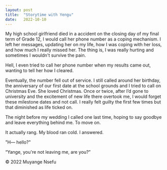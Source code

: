 ```yaml
---
layout: post
title:  "Storytime with Yengu"
date:   2022-10-10
---
```


<p class="intro"><span class="dropcap"></span>My high school girlfriend died in a accident on the closing day of my final term of Grade 12, I would call her phone number as a coping mechanism. I left her messages, updating her on my life, how I was coping with her loss, and how much I really missed her. The thing is, I was really hurting and sometimes I wouldn't survive the pain.</p>



Hell, I even tried to call her phone number when my results came out, wanting to tell her how I cleared.

Eventually, the number fell out of service. I still called around her birthday, the anniversary of our first date at the school grounds and I tried to call on Christmas Eve. She loved Christmas. Once or twice, after I’d gone to university and the excitement of new life there overtook me, I would forget these milestone dates and not call. I really felt guilty the first few times but that diminished as life ticked on.

The night before my wedding I called one last time, hoping to say goodbye and leave everything behind me. To move on.

It actually rang. My blood ran cold.
I answered.

"H— hello?"

“Yange, you're not leaving me, are you?”

© 2022 Muyange Nsefu
